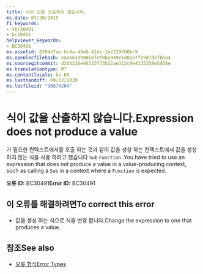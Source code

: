 ```yaml
---
title: 식이 값을 산출하지 않습니다.
ms.date: 07/20/2015
f1_keywords:
- vbc30491
- bc30491
helpviewer_keywords:
- BC30491
ms.assetid: 8399d7ae-bc0a-49e6-81dc-2e7229708bc9
ms.openlocfilehash: eaa6633996b6fef8ba949e1d8aa7f19d7d5fb6a4
ms.sourcegitcommit: d2db216e46323f73b32ae312c9e4135258e5d68e
ms.translationtype: MT
ms.contentlocale: ko-KR
ms.lasthandoff: 09/22/2020
ms.locfileid: "90874264"
---
```

# <a name="expression-does-not-produce-a-value"></a><span data-ttu-id="64374-102">식이 값을 산출하지 않습니다.</span><span class="sxs-lookup"><span data-stu-id="64374-102">Expression does not produce a value</span></span>

<span data-ttu-id="64374-103">가 필요한 컨텍스트에서를 호출 하는 것과 같이 값을 생성 하는 컨텍스트에서 값을 생성 하지 않는 식을 사용 하려고 했습니다 `Sub` `Function` .</span><span class="sxs-lookup"><span data-stu-id="64374-103">You have tried to use an expression that does not produce a value in a value-producing context, such as calling a `Sub` in a context where a `Function` is expected.</span></span>  
  
 <span data-ttu-id="64374-104">**오류 ID:** BC30491</span><span class="sxs-lookup"><span data-stu-id="64374-104">**Error ID:** BC30491</span></span>  
  
## <a name="to-correct-this-error"></a><span data-ttu-id="64374-105">이 오류를 해결하려면</span><span class="sxs-lookup"><span data-stu-id="64374-105">To correct this error</span></span>  
  
- <span data-ttu-id="64374-106">값을 생성 하는 식으로 식을 변경 합니다.</span><span class="sxs-lookup"><span data-stu-id="64374-106">Change the expression to one that produces a value.</span></span>  
  
## <a name="see-also"></a><span data-ttu-id="64374-107">참조</span><span class="sxs-lookup"><span data-stu-id="64374-107">See also</span></span>

- [<span data-ttu-id="64374-108">오류 형식</span><span class="sxs-lookup"><span data-stu-id="64374-108">Error Types</span></span>](../../programming-guide/language-features/error-types.md)
